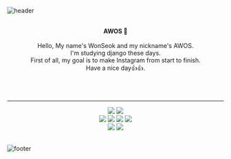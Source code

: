 ![header](https://capsule-render.vercel.app/api?type=waving&&color=gradient&&height=130&section=header&fontSize=90)

<div align = "center">

<br/>
<strong>AWOS 🧐</strong><br><br>
Hello, My name's WonSeok and my nickname's AWOS.<br>
I'm studying django these days.<br>
First of all, my goal is to make Instagram from start to finish.<br>
Have a nice day👍👍.

<br/><br/>

---------------

<img src="https://img.shields.io/badge/Python-3776AB?style=flat-square&logo=Python&logoColor=white"/>
<img src="https://img.shields.io/badge/HTML-E34F26?style=flat-square&logo=HTML5&logoColor=white"/><br>
<img src="https://img.shields.io/badge/CSS-1572B6?style=flat-square&logo=CSS3&logoColor=white"/>
<img src="https://img.shields.io/badge/Java-007396?style=flat-square&logo=Java&logoColor=white"/>
<img src="https://img.shields.io/badge/Bootstrap-7952B3?style=flat-square&logo=Bootstrap&logoColor=white"/>
<img src="https://img.shields.io/badge/Django-092E20?style=flat-square&logo=Django&logoColor=white"/><br>
<img src="https://img.shields.io/badge/SpringBoot-6DB33F?style=flat-square&logo=SpringBoot&logoColor=white"/>
<img src=”https://img.shields.io/badge/Linux-FCC624?style=flat-square&logo=Linux&logoColor=white"/><br>

</div>

<br/>

![footer](https://capsule-render.vercel.app/api?type=waving&&color=gradient&&height=130&section=footer)
